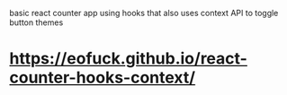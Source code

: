 basic react counter app using hooks that also uses context API to toggle button themes
<br/>
# https://eofuck.github.io/react-counter-hooks-context/

